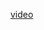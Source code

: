 <a href="https://drive.google.com/file/d/1NIO7kj-4S6ypHrmiCi6cgEc46DuIgiFB/view?usp=sharing">video</a>
